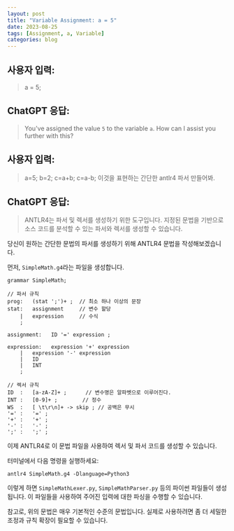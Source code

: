 ```yaml
---
layout: post
title: "Variable Assignment: a = 5"
date: 2023-08-25
tags: [Assignment, a, Variable]
categories: blog
---
```


## 사용자 입력:
> a = 5;

## ChatGPT 응답:
> You've assigned the value `5` to the variable `a`. How can I assist you further with this?

## 사용자 입력:
> a=5;
b=2;
c=a+b;
c=a-b;
이것을 표현하는 간단한 antlr4 파서 만들어봐.

## ChatGPT 응답:
> ANTLR4는 파서 및 렉서를 생성하기 위한 도구입니다. 지정된 문법을 기반으로 소스 코드를 분석할 수 있는 파서와 렉서를 생성할 수 있습니다.

당신이 원하는 간단한 문법의 파서를 생성하기 위해 ANTLR4 문법을 작성해보겠습니다.

먼저, `SimpleMath.g4`라는 파일을 생성합니다. 

```antlr
grammar SimpleMath;

// 파서 규칙
prog:   (stat ';')+ ;  // 최소 하나 이상의 문장
stat:   assignment     // 변수 할당
    |   expression     // 수식
    ;

assignment:   ID '=' expression ;

expression:   expression '+' expression
    |   expression '-' expression
    |   ID
    |   INT
    ;

// 렉서 규칙
ID  :   [a-zA-Z]+ ;      // 변수명은 알파벳으로 이루어진다.
INT :   [0-9]+ ;        // 정수
WS  :   [ \t\r\n]+ -> skip ; // 공백은 무시
'=' :   '=' ;
'+' :   '+' ;
'-' :   '-' ;
';' :   ';' ;
```

이제 ANTLR4로 이 문법 파일을 사용하여 렉서 및 파서 코드를 생성할 수 있습니다.

터미널에서 다음 명령을 실행하세요:

```
antlr4 SimpleMath.g4 -Dlanguage=Python3
```

이렇게 하면 `SimpleMathLexer.py`, `SimpleMathParser.py` 등의 파이썬 파일들이 생성됩니다. 이 파일들을 사용하여 주어진 입력에 대한 파싱을 수행할 수 있습니다.

참고로, 위의 문법은 매우 기본적인 수준의 문법입니다. 실제로 사용하려면 좀 더 세밀한 조정과 규칙 확장이 필요할 수 있습니다.

